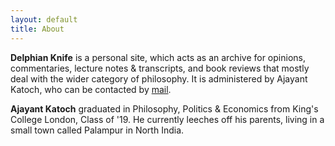 ```yaml
---
layout: default
title: About
---
```


__Delphian Knife__ is a personal site, which  acts as an archive for opinions, commentaries, lecture notes & transcripts, and book reviews that mostly deal with the wider category of philosophy. It is administered by Ajayant Katoch, who can be contacted by [mail](mailto:ajayant@outlook.com). 

__Ajayant Katoch__ graduated in Philosophy, Politics & Economics from King's College London, Class of '19. He currently leeches off his parents, living in a small town called Palampur in North India. 


